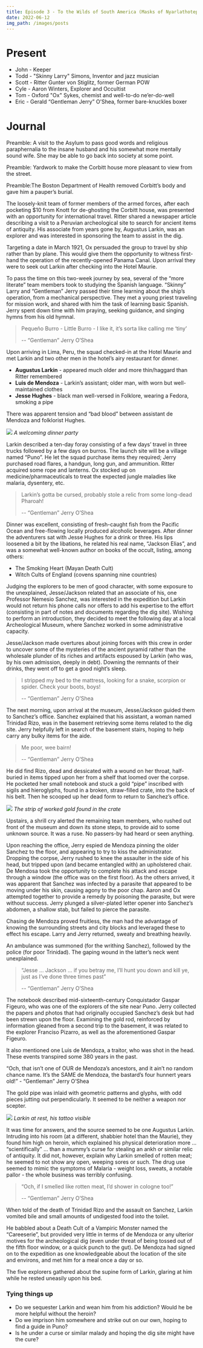 ```yaml
---
title: Episode 3 - To the Wilds of South America (Masks of Nyarlathotep, Prologue) - June 12, 2022
date: 2022-06-12
img_path: /images/posts
---
```


# Present

* John - Keeper
* Todd - "Skinny Larry" Simons, Inventor and jazz musician
* Scott - Ritter Gunter von Stiglitz, former German POW
* Cyle - Aaron Winters, Explorer and Occultist
* Tom - Oxford "Ox" Sykes, chemist and well-to-do ne’er-do-well
* Eric - Gerald “Gentleman Jerry” O’Shea, former bare-knuckles boxer

# Journal

Preamble: A visit to the Asylum to pass good words and religious paraphernalia to the insane husband and his somewhat more mentally sound wife. She may be able to go back into society at some point.

Preamble: Yardwork to make the Corbitt house more pleasant to view from the street.

Preamble:The Boston Department of Health removed Corbitt’s body and gave him a pauper’s burial.


The loosely-knit team of former members of the armed forces, after each pocketing $10 from Knott for de-ghosting the Corbitt house, was presented with an opportunity for international travel. Ritter shared a newspaper article describing a visit to a Peruvian archeological site to search for ancient items of antiquity. His associate from years gone by, Augustus Larkin, was an explorer and was interested in sponsoring the team to assist in the dig. 

Targeting a date in March 1921, Ox persuaded the group to travel by ship rather than by plane. This would give them the opportunity to witness first-hand the operation of the recently-opened Panama Canal. Upon arrival they were to seek out Larkin after checking into the Hotel Maurie.

To pass the time on this two-week journey by sea, several of the “more literate” team members took to studying the Spanish language. “Skinny” Larry and “Gentleman” Jerry passed their time learning about the ship’s operation, from a mechanical perspective. They met a young priest traveling for mission work, and shared with him the task of learning basic Spanish. Jerry spent down time with him praying, seeking guidance, and singing hymns from his old hymnal.

> Pequeño Burro - Little Burro - I like it, it’s sorta like calling me ‘tiny’ 
> 
> -- “Gentleman” Jerry O’Shea

Upon arriving in Lima, Peru, the squad checked-in at the Hotel Maurie and met Larkin and two other men in the hotel’s airy restaurant for dinner.

* **Augustus Larkin** - appeared much older and more thin/haggard than Ritter remembered
* **Luis de Mendoza** - Larkin’s assistant; older man, with worn but well-maintained clothes
* **Jesse Hughes** - black man well-versed in Folklore, wearing a Fedora, smoking a pipe

There was apparent tension and “bad blood” between assistant de Mendoza and folklorist Hughes.

![](/images/posts/3/dinner-party.png)
_A welcoming dinner party_

Larkin described a ten-day foray consisting of a few days’ travel in three trucks followed by a few days on burros. The launch site will be a village named “Puno”. He let the squad purchase items they required; Jerry purchased road flares, a handgun, long gun, and ammunition. Ritter acquired some rope and lanterns. Ox stocked up on medicine/pharmaceuticals to treat the expected jungle maladies like malaria, dysentery, etc.

> Larkin’s gotta be cursed, probably stole a relic from some long-dead Pharoah!
> 
> -- “Gentleman” Jerry O’Shea

Dinner was excellent, consisting of fresh-caught fish from the Pacific Ocean and free-flowing locally produced alcoholic beverages. After dinner the adventurers sat with Jesse Hughes for a drink or three. His lips loosened a bit by the libations, he related his real name, “Jackson Elias”, and was a somewhat well-known author on books of the occult, listing, among others:

* The Smoking Heart (Mayan Death Cult)
* Witch Cults of England (covens spanning nine countries)

Judging the explorers to be men of good character, with some exposure to the unexplained, Jesse/Jackson related that an associate of his, one Professor Nemesio Sanchez, was interested in the expedition but Larkin would not return his phone calls nor offers to add his expertise to the effort (consisting in part of notes and documents regarding the dig site). Wishing to perform an introduction, they decided to meet the following day at a local Archeological Museum, where Sanchez worked in some administrative capacity.

Jesse/Jackson made overtures about joining forces with this crew in order to uncover some of the mysteries of the ancient pyramid rather than the wholesale plunder of its riches and artifacts espoused by Larkin (who was, by his own admission, deeply in debt). Downing the remnants of their drinks, they went off to get a good night’s sleep.

> I stripped my bed to the mattress, looking for a snake, scorpion or spider. Check your boots, boys!
> 
> -- “Gentleman” Jerry O’Shea

The next morning, upon arrival at the museum, Jesse/Jackson guided them to Sanchez’s office. Sanchez explained that his assistant, a woman named Trinidad Rizo, was in the basement retrieving some items related to the dig site. Jerry helpfully left in search of the basement stairs, hoping to help carry any bulky items for the aide.

> Me poor, wee bairn!
> 
> -- “Gentleman” Jerry O’Shea 

He did find Rizo, dead and dessicated with a wound on her throat, half-buried in items tipped upon her from a shelf that loomed over the corpse. He pocketed her small notebook and stuck a gold “pipe” inscribed with sigils and hieroglyphs, found in a broken, straw-filled crate, into the back of his belt. Then he scooped up her dead form to return to Sanchez’s office. 

![](/images/posts/3/worked-gold.png)
_The strip of worked gold found in the crate_

Upstairs, a shrill cry alerted the remaining team members, who rushed out front of the museum and down its stone steps, to provide aid to some unknown source. It was a ruse. No passers-by had heard or seen anything.

Upon reaching the office, Jerry espied de Mendoza pinning the older Sanchez to the floor, and appearing to try to kiss the administrator. Dropping the corpse, Jerry rushed to knee the assaulter in the side of his head, but tripped upon (and became entangled with) an upholstered chair. De Mendosa took the opportunity to complete his attack and escape through a window (the office was on the first floor). As the others arrived, it was apparent that Sanchez was infected by a parasite that appeared to be moving under his skin, causing agony to the poor chap. Aaron and Ox attempted together to provide a remedy by poisoning the parasite, but were without success. Jerry plunged a silver-plated letter opener into Sanchez’s abdomen, a shallow stab, but failed to pierce the parasite. 

Chasing de Mendoza proved fruitless, the man had the advantage of knowing the surrounding streets and city blocks and leveraged these to effect his escape. Larry and Jerry returned, sweaty and breathing heavily.

An ambulance was summoned (for the writhing Sanchez), followed by the police (for poor Trinidad). The gaping wound in the latter’s neck went unexplained.

> “Jesse … Jackson … if you betray me, I’ll hunt you down and kill ye, just as I’ve done three times past” 
> 
> -- “Gentleman” Jerry O’Shea

The notebook described mid-sixteenth-century Conquistador Gaspar Figeuro, who was one of the explorers of the site near Puno. Jerry collected the papers and photos that had originally occupied Sanchez’s desk but had been strewn upon the floor. Examining the gold rod, reinforced by information gleaned from a second trip to the basement, it was related to the explorer Franciso Pizarro, as well as the aforementioned Gaspar Figeuro. 

It also mentioned one Luis de Mendoza, a traitor, who was shot in the head. These events transpired some 380 years in the past.

“Och, that isn’t one of OUR de Mendoza’s ancestors, and it ain’t no random chance name. It’s the SAME de Mendoza, the bastard’s four hunnert years old!” - “Gentleman” Jerry O’Shea

The gold pipe was inlaid with geometric patterns and glyphs, with odd pieces jutting out perpendicularly. It seemed to be neither a weapon nor scepter. 

![](/images/posts/3/larkin.png)
_Larkin at rest, his tattoo visible_

It was time for answers, and the source seemed to be one Augustus Larkin. Intruding into his room (at a different, shabbier hotel than the Maurie), they found him high on heroin, which explained his physical deterioration more … “scientifically” … than a mummy’s curse for stealing an ankh or similar relic of antiquity. It did not, however, explain why Larkin smelled of rotten meat; he seemed to not show any open, weeping sores or such. The drug use seemed to mimic the symptoms of Malaria - weight loss, sweats, a notable pallor - the whole business was terribly confusing.

> “Och, if I smelled like rotten meat, I’d shower in cologne too!” 
> 
> -- “Gentleman” Jerry O’Shea

When told of the death of Trinidad Rizo and the assault on Sanchez, Larkin vomited bile and small amounts of undigested food into the toilet.

He babbled about a Death Cult of a Vampiric Monster named the “Careeserie”, but provided very little in terms of de Mendoza or any ulterior motives for the archeological dig (even under threat of being tossed out of the fifth floor window, or a quick punch to the gut). De Mendoza had signed on to the expedition as one knowledgeable about the location of the site and environs, and met him for a meal once a day or so.

The five explorers gathered about the supine form of Larkin, glaring at him while he rested uneasily upon his bed.

### Tying things up

* Do we sequester Larkin and wean him from his addiction? Would he be more helpful without the heroin? 
* Do we imprison him somewhere and strike out on our own, hoping to find a guide in Puno?
* Is he under a curse or similar malady and hoping the dig site might have the cure?
